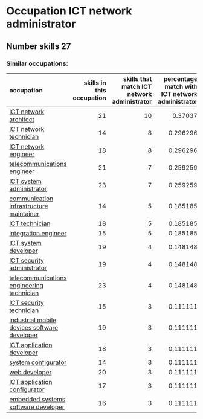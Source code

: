 # Occupation ICT network administrator
## Number skills 27
### Similar occupations:
| occupation                                                                                      |   skills in this occupation |   skills that match ICT network administrator |   percentage match with ICT network administrator |   skills not in ICT network administrator |
|:------------------------------------------------------------------------------------------------|----------------------------:|----------------------------------------------:|--------------------------------------------------:|------------------------------------------:|
| [ICT network architect](ICT_network_architect.md)                                               |                          21 |                                            10 |                                          0.37037  |                                        11 |
| [ICT network technician](ICT_network_technician.md)                                             |                          14 |                                             8 |                                          0.296296 |                                         6 |
| [ICT network engineer](ICT_network_engineer.md)                                                 |                          18 |                                             8 |                                          0.296296 |                                        10 |
| [telecommunications engineer](telecommunications_engineer.md)                                   |                          21 |                                             7 |                                          0.259259 |                                        14 |
| [ICT system administrator](ICT_system_administrator.md)                                         |                          23 |                                             7 |                                          0.259259 |                                        16 |
| [communication infrastructure maintainer](communication_infrastructure_maintainer.md)           |                          14 |                                             5 |                                          0.185185 |                                         9 |
| [ICT technician](ICT_technician.md)                                                             |                          18 |                                             5 |                                          0.185185 |                                        13 |
| [integration engineer](integration_engineer.md)                                                 |                          15 |                                             5 |                                          0.185185 |                                        10 |
| [ICT system developer](ICT_system_developer.md)                                                 |                          19 |                                             4 |                                          0.148148 |                                        15 |
| [ICT security administrator](ICT_security_administrator.md)                                     |                          19 |                                             4 |                                          0.148148 |                                        15 |
| [telecommunications engineering technician](telecommunications_engineering_technician.md)       |                          23 |                                             4 |                                          0.148148 |                                        19 |
| [ICT security technician](ICT_security_technician.md)                                           |                          15 |                                             3 |                                          0.111111 |                                        12 |
| [industrial mobile devices software developer](industrial_mobile_devices_software_developer.md) |                          19 |                                             3 |                                          0.111111 |                                        16 |
| [ICT application developer](ICT_application_developer.md)                                       |                          18 |                                             3 |                                          0.111111 |                                        15 |
| [system configurator](system_configurator.md)                                                   |                          14 |                                             3 |                                          0.111111 |                                        11 |
| [web developer](web_developer.md)                                                               |                          20 |                                             3 |                                          0.111111 |                                        17 |
| [ICT application configurator](ICT_application_configurator.md)                                 |                          17 |                                             3 |                                          0.111111 |                                        14 |
| [embedded systems software developer](embedded_systems_software_developer.md)                   |                          16 |                                             3 |                                          0.111111 |                                        13 |
